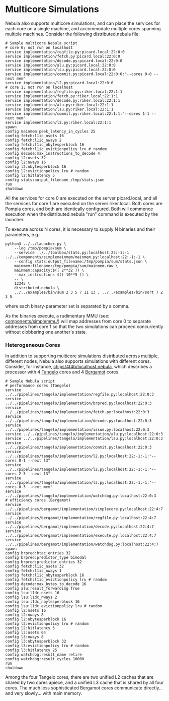 # Multicore Simulations

Nebula also supports multicore simulations, and can place the services for
each core on a single machine, and accommodate multiple cores spanning
multiple machines. Consider the following distributed.nebula file:

    # Sample multicore Nebula script
    # core 0; not run on localhost
    service implementation/regfile.py:picard.local:22:0:0
    service implementation/fetch.py:picard.local:22:0:0
    service implementation/decode.py:picard.local:22:0:0
    service implementation/alu.py:picard.local:22:0:0
    service implementation/lsu.py:picard.local:22:0:0
    service implementation/commit.py:picard.local:22:0:0:"--cores 0-0 --next mem"
    service implementation/l2.py:picard.local:22:0:0
    # core 1; not run on localhost
    service implementation/regfile.py:riker.local:22:1:1
    service implementation/fetch.py:riker.local:22:1:1
    service implementation/decode.py:riker.local:22:1:1
    service implementation/alu.py:riker.local:22:1:1
    service implementation/lsu.py:riker.local:22:1:1
    service implementation/commit.py:riker.local:22:1:1:"--cores 1-1 --next mem"
    service implementation/l2.py:riker.local:22:1:1
    spawn
    config mainmem:peek_latency_in_cycles 25
    config fetch:l1ic_nsets 16
    config fetch:l1ic_nways 2
    config fetch:l1ic_nbytesperblock 16
    config fetch:l1ic_evictionpolicy lru # random
    config decode:max_instructions_to_decode 4
    config l2:nsets 32
    config l2:nways 16
    config l2:nbytesperblock 16
    config l2:evictionpolicy lru # random
    config l2:hitlatency 5
    config stats:output_filename /tmp/stats.json
    run
    shutdown

All the services for core 0 are executed on the server picard.local,
and all the services for core 1 are executed on the server riker.local.
Both cores are Pompia cores, and both are identically configured. Both
will commence execution when the distributed.nebula "run" command is
executed by the launcher.

To execute across N cores, it is necessary to supply N binaries and their
parameters, e.g.:

    python3 ../../launcher.py \
        --log /tmp/pompia/sum \
        --service ../../toolbox/stats.py:localhost:22:-1:-1 ../../components/simplemainmem/mainmem.py:localhost:22:-1:-1 \
        --config stats:output_filename:/tmp/pompia/sum/stats.json \
        mainmem:filename:/tmp/pompia/sum/mainmem.raw \
        mainmem:capacity:$(( 2**32 )) \
        --max_instructions $(( 10**5 )) \
        -- \
        12345 \
        distributed.nebula \
        ../../examples/bin/sum 2 3 5 7 11 13 , ../../examples/bin/sort 7 2 3 5

where each binary-parameter set is separated by a comma.

As the binaries execute, a rudimentary MMU (see: [components/simplemmu/](../components/simplemmu/__init__.py)) will
map addresses from core 0 to separate addresses from core 1 so that the two
simulations can proceed concurrently without clobbering one another's state.

### Heterogeneous Cores

In addition to supporting multicore simulations distributed across
multiple, different nodes, Nebula also supports simulations with different
cores. Consider, for instance, [chips/4t4b/localhost.nebula](../chips/4t4b/localhost.nebula),
which describes a processor with 4 [Tangelo](../pipelines/tangelo/README.md) cores
and 4 [Bergamot](../pipelines/bergamot/README.md) cores.

```
# Sample Nebula script
# performance cores (Tangelo)
service ../../pipelines/tangelo/implementation/regfile.py:localhost:22:0:3
service ../../pipelines/tangelo/implementation/brpred.py:localhost:22:0:3
service ../../pipelines/tangelo/implementation/fetch.py:localhost:22:0:3
service ../../pipelines/tangelo/implementation/decode.py:localhost:22:0:3
service ../../pipelines/tangelo/implementation/issue.py:localhost:22:0:3
service ../../pipelines/tangelo/implementation/alu.py:localhost:22:0:3
service ../../pipelines/tangelo/implementation/lsu.py:localhost:22:0:3
service ../../pipelines/tangelo/implementation/commit.py:localhost:22:0:3
service ../../pipelines/tangelo/implementation/l2.py:localhost:22:-1:-1:"--cores 0-1 --next l3"
service ../../pipelines/tangelo/implementation/l2.py:localhost:22:-1:-1:"--cores 2-3 --next l3"
service ../../pipelines/tangelo/implementation/l3.py:localhost:22:-1:-1:"--cores 0-3 --next mem"
service ../../pipelines/tangelo/implementation/watchdog.py:localhost:22:0:3
# efficiency cores (Bergamot)
service ../../pipelines/bergamot/implementation/simplecore.py:localhost:22:4:7
service ../../pipelines/bergamot/implementation/regfile.py:localhost:22:4:7
service ../../pipelines/bergamot/implementation/decode.py:localhost:22:4:7
service ../../pipelines/bergamot/implementation/execute.py:localhost:22:4:7
service ../../pipelines/bergamot/implementation/watchdog.py:localhost:22:4:7
spawn
config brpred:btac_entries 32
config brpred:predictor_type bimodal
config brpred:predictor_entries 32
config fetch:l1ic_nsets 32
config fetch:l1ic_nways 1
config fetch:l1ic_nbytesperblock 16
config fetch:l1ic_evictionpolicy lru # random
config decode:max_bytes_to_decode 16
config alu:result_forwarding True
config lsu:l1dc_nsets 16
config lsu:l1dc_nways 2
config lsu:l1dc_nbytesperblock 16
config lsu:l1dc_evictionpolicy lru # random
config l2:nsets 16
config l2:nways 8
config l2:nbytesperblock 16
config l2:evictionpolicy lru # random
config l2:hitlatency 5
config l3:nsets 64
config l3:nways 8
config l3:nbytesperblock 32
config l3:evictionpolicy lru # random
config l3:hitlatency 25
config watchdog:result_name retire
config watchdog:result_cycles 10000
run
shutdown
```

Among the four Tangelo cores, there are two unified L2 caches that are
shared by two cores apiece, and a unified L3 cache that is shared by all
four cores. The much less sophisticated Bergamot cores communicate
directly... and very slowly... with main memory.